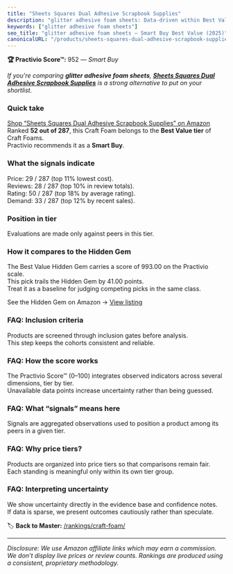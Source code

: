 ```yaml
---
title: "Sheets Squares Dual Adhesive Scrapbook Supplies"
description: "glitter adhesive foam sheets: Data-driven within Best Value ranking using the Practivio Score™. Positioned by quality, value, demand, findability, momentum."
keywords: ["glitter adhesive foam sheets"]
seo_title: "glitter adhesive foam sheets — Smart Buy Best Value (2025)"
canonicalURL: "/products/sheets-squares-dual-adhesive-scrapbook-supplies-B087JDZSPB/"
---
```


**🏆 Practivio Score™:** 952 — _Smart Buy_


*If you're comparing **glitter adhesive foam sheets**, **[Sheets Squares Dual Adhesive Scrapbook Supplies](https://www.amazon.com/dp/B087JDZSPB?tag=practivio-20)** is a strong alternative to put on your shortlist.*
### Quick take
[Shop “Sheets Squares Dual Adhesive Scrapbook Supplies” on Amazon](https://www.amazon.com/dp/B087JDZSPB?tag=practivio-20)
Ranked **52 out of 287**, this Craft Foam belongs to the **Best Value tier** of Craft Foams.  
Practivio recommends it as a **Smart Buy**.

### What the signals indicate
Price: 29 / 287 (top 11% lowest cost).  
Reviews: 28 / 287 (top 10% in review totals).  
Rating: 50 / 287 (top 18% by average rating).  
Demand: 33 / 287 (top 12% by recent sales).

### Position in tier
Evaluations are made only against peers in this tier.

### How it compares to the Hidden Gem
The Best Value Hidden Gem carries a score of 993.00 on the Practivio scale.  
This pick trails the Hidden Gem by 41.00 points.  
Treat it as a baseline for judging competing picks in the same class.  

See the Hidden Gem on Amazon → [View listing](https://www.amazon.com/dp/B07Q9PXSYL?tag=practivio-20)

### FAQ: Inclusion criteria
Products are screened through inclusion gates before analysis.  
This step keeps the cohorts consistent and reliable.

### FAQ: How the score works
The Practivio Score™ (0–100) integrates observed indicators across several dimensions, tier by tier.  
Unavailable data points increase uncertainty rather than being guessed.

### FAQ: What “signals” means here
Signals are aggregated observations used to position a product among its peers in a given tier.

### FAQ: Why price tiers?
Products are organized into price tiers so that comparisons remain fair.  
Each standing is meaningful only within its own tier group.

### FAQ: Interpreting uncertainty
We show uncertainty directly in the evidence base and confidence notes.  
If data is sparse, we present outcomes cautiously rather than speculate.


🏷️ **Back to Master:** [/rankings/craft-foam/](/rankings/craft-foam/)

---
_Disclosure: We use Amazon affiliate links which may earn a commission. We don’t display live prices or review counts. Rankings are produced using a consistent, proprietary methodology._
